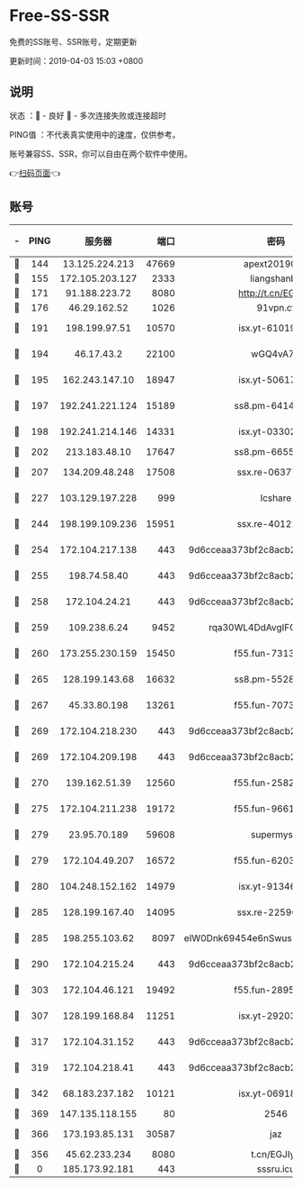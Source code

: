 # Free-SS-SSR

免费的SS账号、SSR账号，定期更新

更新时间：2019-04-03 15:03 +0800

## 说明

状态     ：🙂 - 良好 🙁 - 多次连接失败或连接超时

PING值   ：不代表真实使用中的速度，仅供参考。

账号兼容SS、SSR，你可以自由在两个软件中使用。

👉[扫码页面](https://liesauer.github.io/Free-SS-SSR/)👈

## 账号

|-|PING|服务器|端口|密码|加密方式|区域|
|:----:|:----:|:-----:|-----:|:----:|:----:|:----:|
|🙂|144|13.125.224.213|47669|apext2019001|chacha20|KR|
|🙂|155|172.105.203.127|2333|liangshanbo|chacha20|JP|
|🙂|171|91.188.223.72|8080|http://t.cn/EGJIyrl|rc4-md5|RU|
|🙂|176|46.29.162.52|1026|91vpn.cf|rc4-md5|RU|
|🙂|191|198.199.97.51|10570|isx.yt-61019132|aes-256-cfb|US|
|🙂|194|46.17.43.2|22100|wGQ4vA7D|aes-256-gcm|RU|
|🙂|195|162.243.147.10|18947|isx.yt-50617659|aes-256-cfb|US|
|🙂|197|192.241.221.124|15189|ss8.pm-64148140|aes-256-cfb|US|
|🙂|198|192.241.214.146|14331|isx.yt-03302114|aes-256-cfb|US|
|🙂|202|213.183.48.10|17647|ss8.pm-66557674|rc4-md5|RU|
|🙂|207|134.209.48.248|17508|ssx.re-06377061|aes-256-cfb|US|
|🙂|227|103.129.197.228|999|lcshare|aes-256-cfb|US|
|🙂|244|198.199.109.236|15951|ssx.re-40122828|aes-256-cfb|US|
|🙂|254|172.104.217.138|443|9d6cceaa373bf2c8acb22e60b6a58be6|aes-256-cfb|US|
|🙂|255|198.74.58.40|443|9d6cceaa373bf2c8acb22e60b6a58be6|aes-256-cfb|US|
|🙂|258|172.104.24.21|443|9d6cceaa373bf2c8acb22e60b6a58be6|aes-256-cfb|US|
|🙂|259|109.238.6.24|9452|rqa30WL4DdAvgIFG6Fs3znzTa|aes-256-cfb|FR|
|🙂|260|173.255.230.159|15450|f55.fun-73133420|aes-256-cfb|US|
|🙂|265|128.199.143.68|16632|ss8.pm-55286223|aes-256-cfb|SG|
|🙂|267|45.33.80.198|13261|f55.fun-70732084|aes-256-cfb|US|
|🙂|269|172.104.218.230|443|9d6cceaa373bf2c8acb22e60b6a58be6|aes-256-cfb|US|
|🙂|269|172.104.209.198|443|9d6cceaa373bf2c8acb22e60b6a58be6|aes-256-cfb|US|
|🙂|270|139.162.51.39|12560|f55.fun-25829930|aes-256-cfb|SG|
|🙂|275|172.104.211.238|19172|f55.fun-96617780|aes-256-cfb|US|
|🙂|279|23.95.70.189|59608|supermyssr|chacha20-ietf|US|
|🙂|279|172.104.49.207|16572|f55.fun-62039376|aes-256-cfb|SG|
|🙂|280|104.248.152.162|14979|isx.yt-91346300|aes-256-cfb|SG|
|🙂|285|128.199.167.40|14095|ssx.re-22596370|aes-256-cfb|SG|
|🙂|285|198.255.103.62|8097|eIW0Dnk69454e6nSwuspv9DmS201tQ0D|aes-256-cfb|US|
|🙂|290|172.104.215.24|443|9d6cceaa373bf2c8acb22e60b6a58be6|aes-256-cfb|US|
|🙂|303|172.104.46.121|19492|f55.fun-28953423|aes-256-cfb|SG|
|🙂|307|128.199.168.84|11251|isx.yt-29203965|aes-256-cfb|SG|
|🙂|317|172.104.31.152|443|9d6cceaa373bf2c8acb22e60b6a58be6|aes-256-cfb|US|
|🙂|319|172.104.218.41|443|9d6cceaa373bf2c8acb22e60b6a58be6|aes-256-cfb|US|
|🙂|342|68.183.237.182|10121|isx.yt-06918011|aes-256-cfb|SG|
|🙂|369|147.135.118.155|80|2546|chacha20|US|
|🙂|366|173.193.85.131|30587|jaz|aes-256-cfb|US|
|🙁|356|45.62.233.234|8080|t.cn/EGJIyrl|rc4-md5|CA|
|🙁|0|185.173.92.181|443|sssru.icu|rc4-md5|RU|
